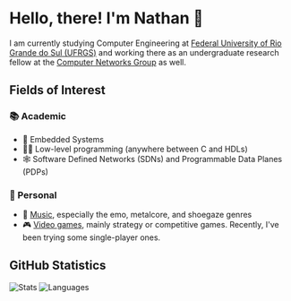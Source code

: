 # Hello, there! I'm Nathan 👋

I am currently studying Computer Engineering at [Federal University of Rio Grande do Sul (UFRGS)](http://www.ufrgs.br/ufrgs/inicial) and working there as an undergraduate research fellow at the [Computer Networks Group](http://networks.inf.ufrgs.br/?fbclid=IwZXh0bgNhZW0CMTAAAR0mNlclb9TGQ_ZpfvlRPaIl3thQ_-r_8Nk_G6amGHs0hieMJMZMb-IqGrw_aem_Ab7qr0fjRkENtH2TXYXKeNbno-57r95n9lIeO6QUyV0JfyFkoOm-MrxbaratDbziTTBOC6Wj-U200N5El_8aLuQm) as well.

## Fields of Interest

### 📚 Academic

- 📱 Embedded Systems
- 👨‍💻 Low-level programming (anywhere between C and HDLs)
- 🕸️ Software Defined Networks (SDNs) and Programmable Data Planes (PDPs)

### 🏡 Personal

- 🎸 [Music](https://www.last.fm/pt/user/leprann), especially the emo, metalcore, and shoegaze genres
- 🎮 [Video games](https://steamcommunity.com/id/fazomeupaudetrampolim/), mainly strategy or competitive games. Recently, I've been trying some single-player ones.

## GitHub Statistics
![Stats](https://github-profile-summary-cards.vercel.app/api/cards/profile-details?username=naguimaraes&theme=dark)
![Languages](https://github-readme-stats.vercel.app/api/top-langs/?username=naguimaraes&theme=dark)

<!-- 
    Commented out for now, as it's not working properly

    ![Years Badge](https://badges.pufler.dev/years/naguimaraes) ![Visits Badge](https://badges.pufler.dev/visits/naguimaraes/naguimaraes) ![Updated Badge](https://badges.pufler.dev/updated/naguimaraes/naguimaraes) ![Commits Badge](https://badges.pufler.dev/commits/yearly/naguimaraes)

    ![Last Stars Display](https://badges.pufler.dev/last-stars/naguimaraes?count=3&padding=15&perRow=3) 
-->